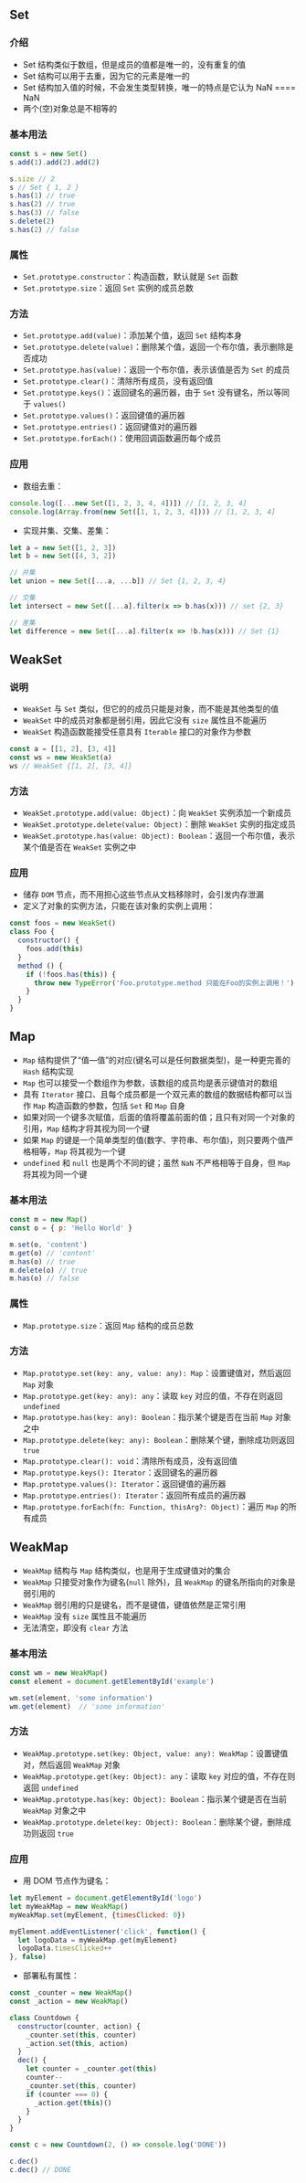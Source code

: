 ## Set

### 介绍

+ Set 结构类似于数组，但是成员的值都是唯一的，没有重复的值
+ Set 结构可以用于去重，因为它的元素是唯一的
+ Set 结构加入值的时候，不会发生类型转换，唯一的特点是它认为 NaN ==== NaN
+ 两个(空)对象总是不相等的

### 基本用法

```js
const s = new Set()
s.add(1).add(2).add(2)

s.size // 2
s // Set { 1, 2 }
s.has(1) // true
s.has(2) // true
s.has(3) // false
s.delete(2)
s.has(2) // false
```


### 属性

+ `Set.prototype.constructor`：构造函数，默认就是 `Set` 函数
+ `Set.prototype.size`：返回 `Set` 实例的成员总数

### 方法

+ `Set.prototype.add(value)`：添加某个值，返回 `Set` 结构本身
+ `Set.prototype.delete(value)`：删除某个值，返回一个布尔值，表示删除是否成功
+ `Set.prototype.has(value)`：返回一个布尔值，表示该值是否为 `Set` 的成员
+ `Set.prototype.clear()`：清除所有成员，没有返回值
+ `Set.prototype.keys()`：返回键名的遍历器，由于 `Set` 没有键名，所以等同于 `values()`
+ `Set.prototype.values()`：返回键值的遍历器
+ `Set.prototype.entries()`：返回键值对的遍历器
+ `Set.prototype.forEach()`：使用回调函数遍历每个成员

### 应用

+ 数组去重：

```js
console.log([...new Set([1, 2, 3, 4, 4])]) // [1, 2, 3, 4]
console.log(Array.from(new Set([1, 1, 2, 3, 4]))) // [1, 2, 3, 4]
```

+ 实现并集、交集、差集：
```js
let a = new Set([1, 2, 3])
let b = new Set([4, 3, 2])

// 并集
let union = new Set([...a, ...b]) // Set {1, 2, 3, 4}

// 交集
let intersect = new Set([...a].filter(x => b.has(x))) // set {2, 3}

// 差集
let difference = new Set([...a].filter(x => !b.has(x))) // Set {1}
```




## WeakSet

### 说明

+ `WeakSet` 与 `Set` 类似，但它的的成员只能是对象，而不能是其他类型的值
+ `WeakSet` 中的成员对象都是弱引用，因此它没有 `size` 属性且不能遍历
+ `WeakSet` 构造函数能接受任意具有 `Iterable` 接口的对象作为参数

```js
const a = [[1, 2], [3, 4]]
const ws = new WeakSet(a)
ws // WeakSet {[1, 2], [3, 4]}
```


### 方法

+ `WeakSet.prototype.add(value: Object)`：向 `WeakSet` 实例添加一个新成员
+ `WeakSet.prototype.delete(value: Object)`：删除 `WeakSet` 实例的指定成员
+ `WeakSet.prototype.has(value: Object): Boolean`：返回一个布尔值，表示某个值是否在 `WeakSet` 实例之中


### 应用

+ 储存 `DOM` 节点，而不用担心这些节点从文档移除时，会引发内存泄漏
+ 定义了对象的实例方法，只能在该对象的实例上调用：

```js
const foos = new WeakSet()
class Foo {
  constructor() {
    foos.add(this)
  }
  method () {
    if (!foos.has(this)) {
      throw new TypeError('Foo.prototype.method 只能在Foo的实例上调用！')
    }
  }
}
```




## Map

+ `Map` 结构提供了“值—值”的对应(键名可以是任何数据类型)，是一种更完善的 `Hash` 结构实现
+ `Map` 也可以接受一个数组作为参数，该数组的成员均是表示键值对的数组
+ 具有 `Iterator` 接口、且每个成员都是一个双元素的数组的数据结构都可以当作 `Map` 构造函数的参数，包括 `Set` 和 `Map` 自身
+ 如果对同一个键多次赋值，后面的值将覆盖前面的值；且只有对同一个对象的引用，`Map` 结构才将其视为同一个键
+ 如果 `Map` 的键是一个简单类型的值(数字、字符串、布尔值)，则只要两个值严格相等，`Map` 将其视为一个键
+ `undefined` 和 `null` 也是两个不同的键；虽然 `NaN` 不严格相等于自身，但 `Map` 将其视为同一个键

### 基本用法

```js
const m = new Map()
const o = { p: 'Hello World' }

m.set(o, 'content')
m.get(o) // 'content'
m.has(o) // true
m.delete(o) // true
m.has(o) // false
```


### 属性

+ `Map.prototype.size`：返回 `Map` 结构的成员总数

### 方法

+ `Map.prototype.set(key: any, value: any): Map`：设置键值对，然后返回 `Map` 对象
+ `Map.prototype.get(key: any): any`：读取 `key` 对应的值，不存在则返回 `undefined`
+ `Map.prototype.has(key: any): Boolean`：指示某个键是否在当前 `Map` 对象之中
+ `Map.prototype.delete(key: any): Boolean`：删除某个键，删除成功则返回 `true`
+ `Map.prototype.clear(): void`：清除所有成员，没有返回值
+ `Map.prototype.keys(): Iterator`：返回键名的遍历器
+ `Map.prototype.values(): Iterator`：返回键值的遍历器
+ `Map.prototype.entries(): Iterator`：返回所有成员的遍历器
+ `Map.prototype.forEach(fn: Function, thisArg?: Object)`：遍历 `Map` 的所有成员



## WeakMap

+ `WeakMap` 结构与 `Map` 结构类似，也是用于生成键值对的集合
+ `WeakMap` 只接受对象作为键名(`null` 除外)，且 `WeakMap` 的键名所指向的对象是弱引用的
+ `WeakMap` 弱引用的只是键名，而不是键值，键值依然是正常引用
+ `WeakMap` 没有 `size` 属性且不能遍历
+ 无法清空，即没有 `clear` 方法


### 基本用法

```js
const wm = new WeakMap()
const element = document.getElementById('example')

wm.set(element, 'some information')
wm.get(element)  // 'some information'
```

### 方法

+ `WeakMap.prototype.set(key: Object, value: any): WeakMap`：设置键值对，然后返回 `WeakMap` 对象
+ `WeakMap.prototype.get(key: Object): any`：读取 `key` 对应的值，不存在则返回 `undefined`
+ `WeakMap.prototype.has(key: Object): Boolean`：指示某个键是否在当前 `WeakMap` 对象之中
+ `WeakMap.prototype.delete(key: Object): Boolean`：删除某个键，删除成功则返回 `true`


### 应用

+ 用 DOM 节点作为键名：

```js
let myElement = document.getElementById('logo')
let myWeakMap = new WeakMap()
myWeakMap.set(myElement, {timesClicked: 0})

myElement.addEventListener('click', function() {
  let logoData = myWeakMap.get(myElement)
  logoData.timesClicked++
}, false)
```

+ 部署私有属性：

```js
const _counter = new WeakMap()
const _action = new WeakMap()

class Countdown {
  constructor(counter, action) {
    _counter.set(this, counter)
    _action.set(this, action)
  }
  dec() {
    let counter = _counter.get(this)
    counter--
    _counter.set(this, counter)
    if (counter === 0) {
      _action.get(this)()
    }
  }
}

const c = new Countdown(2, () => console.log('DONE'))

c.dec()
c.dec() // DONE
```